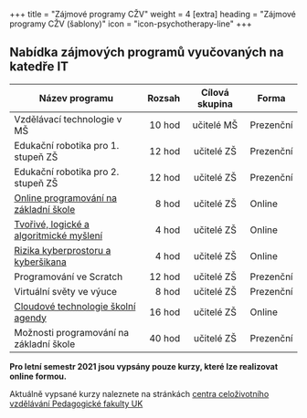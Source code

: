 +++
title = "Zájmové programy CŽV"
weight = 4
[extra]
heading = "Zájmové programy CŽV (šablony)"
icon = "icon-psychotherapy-line"
+++

## Nabídka zájmových programů vyučovaných na katedře IT

| Název programu                               | Rozsah | Cílová skupina | Forma     |
| -------------------------------------------- | ------:|:--------------:| --------- |
| Vzdělávací technologie v MŠ                  | 10 hod | učitelé MŠ     | Prezenční |
| Edukační robotika pro 1. stupeň ZŠ           | 12 hod | učitelé ZŠ     | Prezenční |
| Edukační robotika pro 2. stupeň ZŠ           | 12 hod | učitelé ZŠ     | Prezenční |
| [Online programování na základní škole][4]   |  8 hod | učitelé ZŠ     | Online    |
| [Tvořivé, logické a algoritmické myšlení][5] |  4 hod | učitelé ZŠ     | Online    |
| [Rizika kyberprostoru a kyberšikana][6]      |  4 hod | učitelé ZŠ     | Online    |
| Programování ve Scratch                      | 12 hod | učitelé ZŠ     | Prezenční |
| Virtuální světy ve výuce                     |  8 hod | učitelé ZŠ     | Prezenční |
| [Cloudové technologie školní agendy][9]      | 16 hod | učitelé ZŠ     | Online    |
| Možnosti programování na základní škole      | 40 hod | učitelé ZŠ     | Prezenční |


 **Pro letní semestr 2021 jsou vypsány pouze kurzy, které lze realizovat online formou.**

Aktuálně vypsané kurzy naleznete na stránkách [centra celoživotního vzdělávání Pedagogické fakulty UK][sablony]



[sablony]: https://pages.pedf.cuni.cz/czv/zajmove-kurzy/nabidka-zajmovych-programu/

[4]: https://is.cuni.cz/studium/prijimacky/index.php?do=detail_kurz&cid=6948
[5]: https://is.cuni.cz/studium/prijimacky/index.php?do=detail_kurz&cid=6949
[6]: https://is.cuni.cz/studium/prijimacky/index.php?do=detail_kurz&cid=6950
[9]: https://is.cuni.cz/studium/prijimacky/index.php?do=detail_kurz&cid=6951
